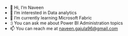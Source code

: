 - 👋 Hi, I’m Naveen
- 👀 I’m interested in Data analytics
- 🌱 I’m currently learning Microsoft Fabric
- :) You can ask me about Power BI Administration topics
- 📫 You can reach me at naveen.gajula96@gmail.com

<!---
Naveenkumargajula/Naveenkumargajula is a ✨ special ✨ repository because its `README.md` (this file) appears on your GitHub profile.
You can click the Preview link to take a look at your changes.
--->
